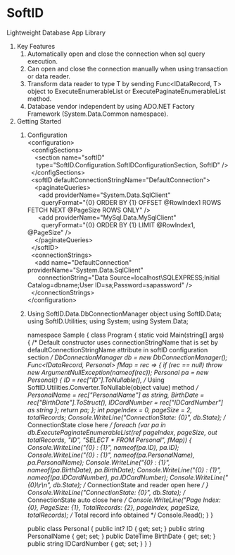 # SoftID
Lightweight Database App Library

1. Key Features
   1. Automatically open and close the connection when sql query execution.
   2. Can open and close the connection manually when using transaction or data reader.
   3. Transform data reader to type T by sending Func&lt;IDataRecord, T&gt; object to ExecuteEnumerableList or ExecutePaginateEnumerableList method.
   4. Database vendor independent by using ADO.NET Factory Framework (System.Data.Common namespace).
2. Getting Started
   1. Configuration<br/>
      &lt;configuration&gt;<br/>
      &nbsp;&nbsp;&lt;configSections&gt;<br/>
      &nbsp;&nbsp;&nbsp;&nbsp;&lt;section name="softID"<br/>
      &nbsp;&nbsp;&nbsp;&nbsp;&nbsp;type="SoftID.Configuration.SoftIDConfigurationSection, SoftID" /&gt;<br/>
      &nbsp;&nbsp;&lt;/configSections&gt;<br/>
      &nbsp;&nbsp;&lt;softID defaultConnectionStringName="DefaultConnection"&gt;<br/>
      &nbsp;&nbsp;&nbsp;&nbsp;&lt;paginateQueries&gt;<br/>
      &nbsp;&nbsp;&nbsp;&nbsp;&nbsp;&nbsp;&lt;add providerName="System.Data.SqlClient"<br/>
      &nbsp;&nbsp;&nbsp;&nbsp;&nbsp;&nbsp;&nbsp;&nbsp;queryFormat="{0} ORDER BY {1} OFFSET @RowIndex1 ROWS FETCH NEXT @PageSize ROWS ONLY" /&gt;<br/>
      &nbsp;&nbsp;&nbsp;&nbsp;&nbsp;&nbsp;&lt;add providerName="MySql.Data.MySqlClient"<br/>
      &nbsp;&nbsp;&nbsp;&nbsp;&nbsp;&nbsp;&nbsp;&nbsp;queryFormat="{0} ORDER BY {1} LIMIT @RowIndex1, @PageSize" /&gt;<br/>
      &nbsp;&nbsp;&nbsp;&nbsp;&lt;/paginateQueries&gt;<br/>
      &nbsp;&nbsp;&lt;/softID&gt;<br/>
      &nbsp;&nbsp;&lt;connectionStrings&gt;<br/>
      &nbsp;&nbsp;&nbsp;&nbsp;&lt;add name="DefaultConnection" providerName="System.Data.SqlClient"<br/>
      &nbsp;&nbsp;&nbsp;&nbsp;&nbsp;&nbsp;connectionString="Data Source=localhost\SQLEXPRESS;Initial Catalog=dbname;User ID=sa;Password=sapassword" /&gt;<br/>
      &nbsp;&nbsp;&lt;/connectionStrings&gt;<br/>
      &lt;/configuration&gt;<br/>
   2. Using SoftID.Data.DbConnectionManager object
      using SoftID.Data;
      using SoftID.Utilities;
      using System;
      using System.Data;

      namespace Sample
      {
        class Program
        {
          static void Main(string[] args)
          {
            /* Default constructor uses connectionStringName that is set
               by defaultConnectionStringName attribute in softID configuration section */
            DbConnectionManager db = new DbConnectionManager();
            Func<IDataRecord, Personal> fMap = rec =>
            {
              if (rec == null)
                throw new ArgumentNullException(nameof(rec));
              Personal pa = new Personal()
              {
                ID = rec["ID"].ToNullable<int>(), /* Using SoftID.Utilities.Converter.ToNullable<T>(object value) method */
                PersonalName = rec["PersonalName"] as string,
                BirthDate = rec["BirthDate"].ToStruct<DateTime>(),
                IDCardNumber = rec["IDCardNumber"] as string
              };
              return pa;
            };
            int pageIndex = 0,
                pageSize = 2,
                totalRecords;
            Console.WriteLine("ConnectionState: {0}", db.State); /* ConnectionState close here */
            foreach (var pa in db.ExecutePaginateEnumerableList<Personal>(ref pageIndex, pageSize, out totalRecords,
                "ID", "SELECT * FROM Personal", fMap))
            {
              Console.WriteLine("{0} : {1}", nameof(pa.ID), pa.ID);
              Console.WriteLine("{0} : {1}", nameof(pa.PersonalName), pa.PersonalName);
              Console.WriteLine("{0} : {1}", nameof(pa.BirthDate), pa.BirthDate);
              Console.WriteLine("{0} : {1}", nameof(pa.IDCardNumber), pa.IDCardNumber);
              Console.WriteLine("{0}\r\n", db.State); /* ConnectionState and reader open here */
            }
            Console.WriteLine("ConnectionState: {0}", db.State); /* ConnectionState auto close here */
            Console.WriteLine("Page Index: {0}, PageSize: {1}, TotalRecords: {2},
                pageIndex, pageSize, totalRecords); /* Total record info obtained */
            Console.Read();
          }
        }
        
        public class Personal
        {
          public int? ID { get; set; }
          public string PersonalName { get; set; }
          public DateTime BirthDate { get; set; }
          public string IDCardNumber { get; set; }
        }
      }
